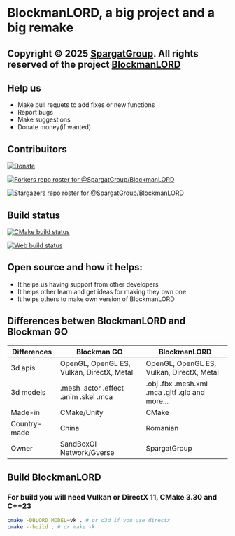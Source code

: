 # BlockmanLORD, a big project and a big remake

## Copyright © 2025 [SpargatGroup](https://github.com/SpargatGroup). All rights reserved of the project [BlockmanLORD](https://github.com/SpargatGroup/BlockmanLORD)

## Help us

- Make pull requets to add fixes or new functions
- Report bugs
- Make suggestions
- Donate money(if wanted)

## Contribuitors

[![Donate](https://img.shields.io/badge/Support-Patreon-orange.svg)](https://patreon.com/Spargat)

[![Forkers repo roster for @SpargatGroup/BlockmanLORD](https://reporoster.com/forks/SpargatGroup/BlockmanLORD)](https://github.com/SpargatGroup/BlockmanLORD/network/members)

[![Stargazers repo roster for @SpargatGroup/BlockmanLORD](https://reporoster.com/stars/SpargatGroup/BlockmanLORD)](https://github.com/SpargatGroup/BlockmanLORD/stargazers)

## Build status

[![CMake build status](https://github.com/SpargatGroup/BlockmanLORD/actions/workflows/cmake-build.yml/badge.svg)](https://github.com/SpargatGroup/BlockmanLORD/actions)

[![Web build status](https://github.com/SpargatGroup/BlockmanLORD/actions/workflows/web-deploy.yml/badge.svg)](https://github.com/SpargatGroup/BlockmanLORD/actions)

## Open source and how it helps: 

- It helps us having support from other developers 
- It helps other learn and get ideas for making they own one 
- It helps others to make own version of BlockmanLORD

## Differences betwen BlockmanLORD and Blockman GO

<table>
    <thead>
        <tr>
            <th>Differences</th>
            <th>Blockman GO</th>
            <th>BlockmanLORD</th>
        </tr>
    </thead>
    <tbody>
        <tr>
            <td>3d apis</td>
            <td>OpenGL, OpenGL ES, Vulkan, DirectX, Metal</td>
            <td>OpenGL, OpenGL ES, Vulkan, DirectX, Metal</td>
        </tr>
        <tr>
            <td>3d models</td>
            <td>.mesh .actor .effect .anim .skel .mca</td>
            <td>.obj .fbx .mesh.xml .mca .gltf .glb and more...</td>
        </tr>
        <tr>
            <td>Made-in</td>
            <td>CMake/Unity</td>
            <td>CMake</td>
        </tr>
        <tr>
            <td>Country-made</td>
            <td>China</td>
            <td>Romanian</td>
        </tr>
        <tr>
            <td>Owner</td>
            <td>SandBoxOl Network/Gverse</td>
            <td>SpargatGroup</td>
        </tr>
    </tbody>
</table>

## Build BlockmanLORD 

### For build you will need Vulkan or DirectX 11, CMake 3.30 and C++23

```bash
cmake -DBLORD_MODEL=vk . # or d3d if you use directx
cmake --build . # or make -k
```